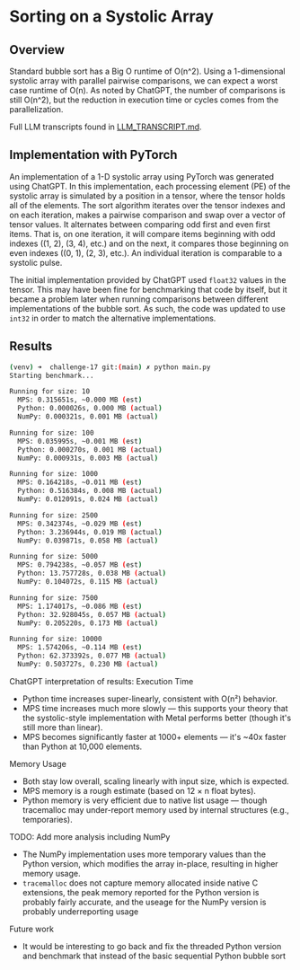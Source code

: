 # Sorting on a Systolic Array

## Overview

Standard bubble sort has a Big O runtime of O(n^2). Using a 1-dimensional systolic array with parallel pairwise comparisons, we can expect a worst case runtime of O(n). As noted by ChatGPT, the number of comparisons is still O(n^2), but the reduction in execution time or cycles comes from the parallelization.

Full LLM transcripts found in [LLM_TRANSCRIPT.md](./docs/LLM_TRANSCRIPT.md).

## Implementation with PyTorch

An implementation of a 1-D systolic array using PyTorch was generated using ChatGPT. In this implementation, each processing element (PE) of the systolic array is simulated by a position in a tensor, where the tensor holds all of the elements. The sort algorithm iterates over the tensor indexes and on each iteration, makes a pairwise comparison and swap over a vector of tensor values. It alternates between comparing odd first and even first items. That is, on one iteration, it will compare items beginning with odd indexes ((1, 2), (3, 4), etc.) and on the next, it compares those beginning on even indexes ((0, 1), (2, 3), etc.). An individual iteration is comparable to a systolic pulse.

The initial implementation provided by ChatGPT used `float32` values in the tensor. This may have been fine for benchmarking that code by itself, but it became a problem later when running comparisons between different implementations of the bubble sort. As such, the code was updated to use `int32` in order to match the alternative implementations.

## Results

```sh
(venv) ➜  challenge-17 git:(main) ✗ python main.py
Starting benchmark...

Running for size: 10
  MPS: 0.315651s, ~0.000 MB (est)
  Python: 0.000026s, 0.000 MB (actual)
  NumPy: 0.000321s, 0.001 MB (actual)

Running for size: 100
  MPS: 0.035995s, ~0.001 MB (est)
  Python: 0.000270s, 0.001 MB (actual)
  NumPy: 0.000931s, 0.003 MB (actual)

Running for size: 1000
  MPS: 0.164218s, ~0.011 MB (est)
  Python: 0.516384s, 0.008 MB (actual)
  NumPy: 0.012091s, 0.024 MB (actual)

Running for size: 2500
  MPS: 0.342374s, ~0.029 MB (est)
  Python: 3.236944s, 0.019 MB (actual)
  NumPy: 0.039871s, 0.058 MB (actual)

Running for size: 5000
  MPS: 0.794238s, ~0.057 MB (est)
  Python: 13.757728s, 0.038 MB (actual)
  NumPy: 0.104072s, 0.115 MB (actual)

Running for size: 7500
  MPS: 1.174017s, ~0.086 MB (est)
  Python: 32.928045s, 0.057 MB (actual)
  NumPy: 0.205220s, 0.173 MB (actual)

Running for size: 10000
  MPS: 1.574206s, ~0.114 MB (est)
  Python: 62.373392s, 0.077 MB (actual)
  NumPy: 0.503727s, 0.230 MB (actual)
```

ChatGPT interpretation of results:
Execution Time
- Python time increases super-linearly, consistent with O(n²) behavior.
- MPS time increases much more slowly — this supports your theory that the systolic-style implementation with Metal performs better (though it's still more than linear).
- MPS becomes significantly faster at 1000+ elements — it's ~40x faster than Python at 10,000 elements.

Memory Usage
- Both stay low overall, scaling linearly with input size, which is expected.
- MPS memory is a rough estimate (based on 12 × n float bytes).
- Python memory is very efficient due to native list usage — though tracemalloc may under-report memory used by internal structures (e.g., temporaries).

TODO: Add more analysis including NumPy
- The NumPy implementation uses more temporary values than the Python version, which modifies the array in-place, resulting in higher memory usage.
- `tracemalloc` does not capture memory allocated inside native C extensions, the peak memory reported for the Python version is probably fairly accurate, and the useage for the NumPy version is probably underreporting usage

Future work
- It would be interesting to go back and fix the threaded Python version and benchmark that instead of the basic sequential Python bubble sort
